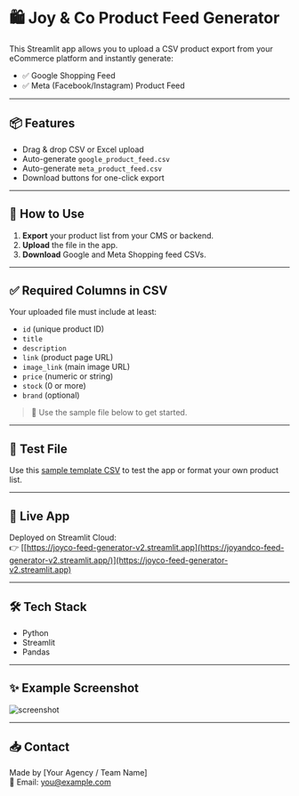 # 🛍️ Joy & Co Product Feed Generator

This Streamlit app allows you to upload a CSV product export from your eCommerce platform and instantly generate:

- ✅ Google Shopping Feed
- ✅ Meta (Facebook/Instagram) Product Feed

---

## 📦 Features

- Drag & drop CSV or Excel upload
- Auto-generate `google_product_feed.csv`
- Auto-generate `meta_product_feed.csv`
- Download buttons for one-click export

---

## 📁 How to Use

1. **Export** your product list from your CMS or backend.
2. **Upload** the file in the app.
3. **Download** Google and Meta Shopping feed CSVs.

---

## ✅ Required Columns in CSV

Your uploaded file must include at least:

- `id` (unique product ID)
- `title`
- `description`
- `link` (product page URL)
- `image_link` (main image URL)
- `price` (numeric or string)
- `stock` (0 or more)
- `brand` (optional)

> 📄 Use the sample file below to get started.

---

## 🧪 Test File

Use this [sample template CSV](sample_product_upload_template.csv) to test the app or format your own product list.

---

## 🚀 Live App

Deployed on Streamlit Cloud:  
👉 [[https://joyco-feed-generator-v2.streamlit.app](https://joyandco-feed-generator-v2.streamlit.app/)](https://joyco-feed-generator-v2.streamlit.app)

---

## 🛠 Tech Stack

- Python
- Streamlit
- Pandas

---

## ✨ Example Screenshot

![screenshot](https://via.placeholder.com/900x500?text=Product+Feed+Generator+App)

---

## 📥 Contact

Made by [Your Agency / Team Name]  
📧 Email: you@example.com
